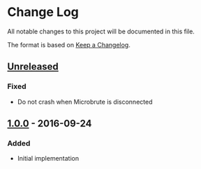 # Change Log
All notable changes to this project will be documented in this file.

The format is based on [Keep a Changelog](http://keepachangelog.com/).

## [Unreleased]
### Fixed
- Do not crash when Microbrute is disconnected

## [1.0.0] - 2016-09-24
### Added
- Initial implementation

[Unreleased]: https://github.com/jmatraszek/microbrust/compare/v1.0.0...HEAD
[1.0.0]: https://github.com/jmatraszek/microbrust/compare/2511e80...v1.0.0
